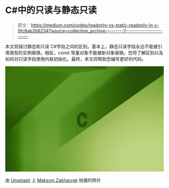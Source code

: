 # C#中的只读与静态只读

> 原文：<https://medium.com/codex/readonly-vs-static-readonly-in-c-5fc8ab2b6234?source=collection_archive---------7----------------------->

本文将探讨静态和只读 C#字段之间的区别。基本上，静态只读字段永远不能被引用类型的实例替换。相反，const 常量对象不能被新对象替换。您将了解区别以及如何对只读字段使用内联初始化。最终，本文将帮助您编写更好的代码。

![](img/622e55e130459f327f8e79b57a2ee450.png)

由 [Unsplash](https://unsplash.com?utm_source=medium&utm_medium=referral) 上 [Maksym Zakharyak](https://unsplash.com/@zakharyak?utm_source=medium&utm_medium=referral) 拍摄的照片